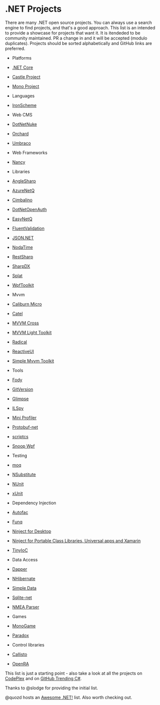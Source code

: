 # .NET Projects

There are many .NET open source projects. You can always use a search engine to find projects, and that's a good approach. This list is an intended to provide a showcase for projects that want it. It is itendeded to be community maintained. PR a change in and it will be accepted (modulo duplicates). Projects should be sorted alphabetically and GitHub links are preferred.

* Platforms
 * [.NET Core](https://github.com/dotnet/core)
 * [Castle Project](https://github.com/castleproject)
 * [Mono Project](https://github.com/mono/)
 
* Languages
 * [IronScheme](http://ironscheme.codeplex.com)

* Web CMS
 * [DotNetNuke](https://dotnetnuke.codeplex.com/)
 * [Orchard](http://www.orchardproject.net/)
 * [Umbraco](http://umbraco.com/)

* Web Frameworks
* [Nancy](http://nancyfx.org)

* Libraries
 * [AngleSharp](https://github.com/FlorianRappl/AngleSharp)
 * [AzureNetQ](https://github.com/Roysvork/AzureNetQ)
 * [Cimbalino](http://cimbalino.org/)
 * [DotNetOpenAuth](https://github.com/DotNetOpenAuth)
 * [EasyNetQ](https://github.com/mikehadlow/EasyNetQ)
 * [FluentValidation](https://github.com/JeremySkinner/FluentValidation)
 * [JSON.NET](http://json.net/)
 * [NodaTime](http://nodatime.org/)
 * [RestSharp](http://restsharp.org/)
 * [SharpDX](https://github.com/sharpdx/SharpDX)
 * [Splat](https://github.com/paulcbetts/splat)
 * [WpfToolkit](https://github.com/dotnetprojects/wpftoolkit)

* Mvvm
 * [Caliburn Micro](http://caliburnmicro.com/)
 * [Catel](http://catelproject.com/)
 * [MVVM Cross](https://github.com/MvvmCross/MvvmCross)
 * [MVVM Light Toolkit](http://www.mvvmlight.net)
 * [Radical](https://github.com/RadicalFx/radical)
 * [ReactiveUI](https://github.com/reactiveui/ReactiveUI)
 * [Simple Mvvm Toolkit](http://simplemvvmtoolkit.codeplex.com/)

* Tools
 * [Fody](https://github.com/Fody/Fody)
 * [GitVersion](https://github.com/ParticularLabs/GitVersion)
 * [Glimpse](http://getglimpse.com)
 * [ILSpy](http://ilspy.net/)
 * [Mini Profiler](http://miniprofiler.com/)
 * [Protobuf-net](https://code.google.com/p/protobuf-net/)
 * [scriptcs](http://scriptcs.net/)
 * [Snoop Wpf](https://github.com/cplotts/snoopwpf)

* Testing
 * [moq](https://github.com/Moq/moq4)
 * [NSubstitute](http://nsubstitute.github.io/)
 * [NUnit](https://github.com/nunit/nunit)
 * [xUnit](https://github.com/xunit/xunit)

* Dependency Injection
 * [Autofac](http://autofac.org/)
 * [Funq](https://funq.codeplex.com/)
 * [Ninject for Desktop](http://www.ninject.org/)
 * [Ninject for Portable Class Libraries, Universal apps and Xamarin](https://github.com/onovotny/ninject)
 * [TinyIoC](https://github.com/grumpydev/TinyIoC)

* Data Access
 * [Dapper](https://github.com/StackExchange/dapper-dot-net)
 * [NHibernate](https://github.com/nhibernate)
 * [Simple Data](https://github.com/markrendle/Simple.Data)
 * [Sqlite-net](https://github.com/praeclarum/sqlite-net)
 * [NMEA Parser](https://github.com/dotMorten/NmeaParser)

* Games
 * [MonoGame](http://monogame.net)
 * [Paradox](https://github.com/SiliconStudio/paradox)

* Control libraries
 * [Callisto](https://github.com/timheuer/callisto)
 * [OpenRA](https://github.com/OpenRA/OpenRA)
 
This list is just a starting point - also take a look at all the projects on [CodePlex](http://www.codeplex.com/) and on [GitHub Trending C#](https://github.com/trending?l=csharp).

Thanks to @slodge for providing the initial list.

@quozd hosts an [Awesome .NET!](https://github.com/quozd/awesome-dotnet) list. Also worth checking out.
